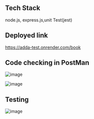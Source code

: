 
## Tech Stack
node.js, express.js,unit Test(jest)

## Deployed link
https://adda-test.onrender.com/book
## Code checking in PostMan
![image](https://github.com/kkalyankumar9/adda_test/assets/112814583/c8f0abcc-37b0-4d36-b5bb-01202314367c)

![image](https://github.com/kkalyankumar9/adda_test/assets/112814583/4d9f6a08-570a-4452-9f67-17ecaa9b6745)

## Testing
![image](https://github.com/kkalyankumar9/adda_test/assets/112814583/5fe93c04-886e-4033-9360-54f42d848df5)
